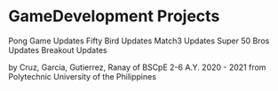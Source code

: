 # GameDevelopment Projects
Pong Game Updates
Fifty Bird Updates
Match3 Updates
Super 50 Bros Updates
Breakout Updates

by Cruz, Garcia, Gutierrez, Ranay of BSCpE 2-6 A.Y. 2020 - 2021 from Polytechnic University of the Philippines 
